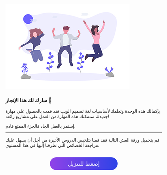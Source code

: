 ![congrats](./assets/congrats.jpg)

### مبارك لك هذا الإنجاز :confetti_ball:

بإكمالك هذه الوحدة وتعلمك لأساسيات لغة تصميم الويب فقد قمت بالحصول على مهارة جديدة، ستمكنك هذه المهارة من العمل على مشاريع رائعة!

إستمر بالعمل الجاد فالجزء الممتع قادم.

---

قم بتحميل ورقة الغش التالية فقد قمنا بتلخيص الدروس الأخيرة من أجل أن يسهل عليك مراجعة الخصائص التي تطرقنا إليها في هذا المستوى.


<a href="https://raw.githubusercontent.com/coretabs-academy/frontend-basics-workshop-markdown/master/box-model/css-cheatsheet/css.pdf" style="display: block; width: 200px; background-color: #5355e8; background-image:linear-gradient(to left, #2d43e7, #9042e8); color:#fff; padding: 10px; margin: 30px auto; border-radius:100px; text-decoration: none; font-size: 18px; text-align: center;" download>إضغط للتنزيل</a>

